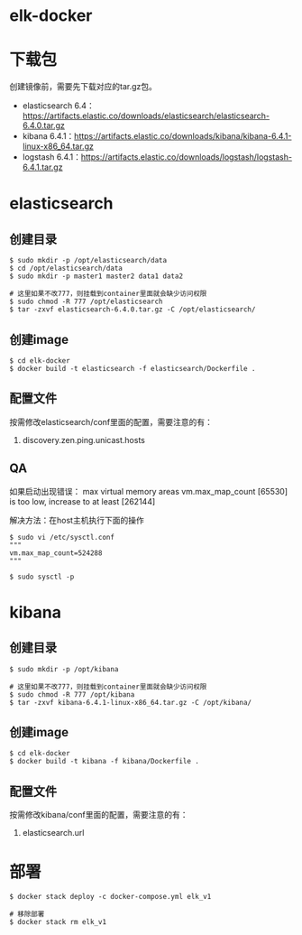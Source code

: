 # elk-docker
# 下载包
创建镜像前，需要先下载对应的tar.gz包。
- elasticsearch 6.4：https://artifacts.elastic.co/downloads/elasticsearch/elasticsearch-6.4.0.tar.gz
- kibana 6.4.1：https://artifacts.elastic.co/downloads/kibana/kibana-6.4.1-linux-x86_64.tar.gz
- logstash 6.4.1：https://artifacts.elastic.co/downloads/logstash/logstash-6.4.1.tar.gz

# elasticsearch
## 创建目录
```
$ sudo mkdir -p /opt/elasticsearch/data
$ cd /opt/elasticsearch/data
$ sudo mkdir -p master1 master2 data1 data2

# 这里如果不改777，则挂载到container里面就会缺少访问权限
$ sudo chmod -R 777 /opt/elasticsearch
$ tar -zxvf elasticsearch-6.4.0.tar.gz -C /opt/elasticsearch/
```

## 创建image
```
$ cd elk-docker
$ docker build -t elasticsearch -f elasticsearch/Dockerfile .
```

## 配置文件
按需修改elasticsearch/conf里面的配置，需要注意的有：
1. discovery.zen.ping.unicast.hosts

## QA
如果启动出现错误：
max virtual memory areas vm.max_map_count [65530] is too low, increase to at least [262144]

解决方法：在host主机执行下面的操作
```
$ sudo vi /etc/sysctl.conf
"""
vm.max_map_count=524288
"""

$ sudo sysctl -p
```

# kibana
## 创建目录
```
$ sudo mkdir -p /opt/kibana

# 这里如果不改777，则挂载到container里面就会缺少访问权限
$ sudo chmod -R 777 /opt/kibana
$ tar -zxvf kibana-6.4.1-linux-x86_64.tar.gz -C /opt/kibana/
```

## 创建image
```
$ cd elk-docker
$ docker build -t kibana -f kibana/Dockerfile .
```

## 配置文件
按需修改kibana/conf里面的配置，需要注意的有：
1. elasticsearch.url

# 部署
```
$ docker stack deploy -c docker-compose.yml elk_v1

# 移除部署
$ docker stack rm elk_v1
```